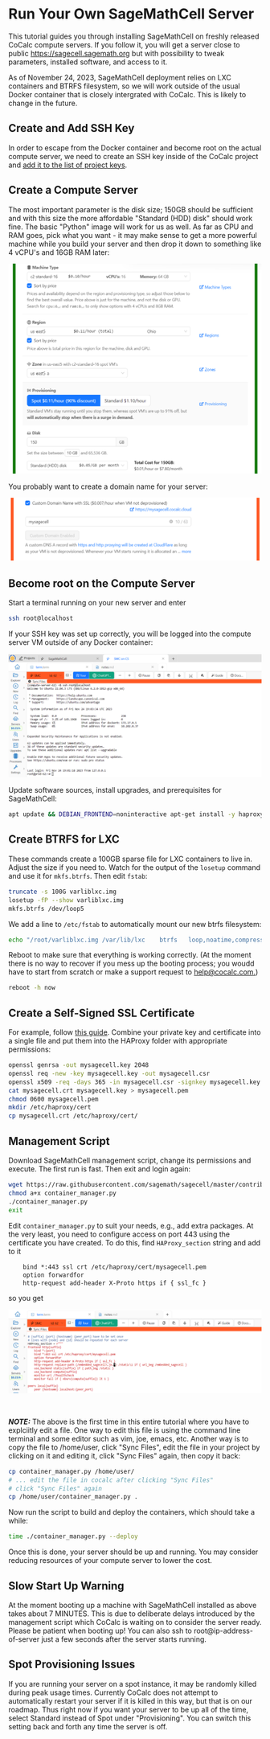 # Run Your Own SageMathCell Server

This tutorial guides you through installing SageMathCell on freshly released CoCalc compute servers. If you follow it, you will get a server close to public https://sagecell.sagemath.org but with possibility to tweak parameters, installed software, and access to it.

As of November 24, 2023, SageMathCell deployment relies on LXC containers and BTRFS filesystem, so we will work outside of the usual Docker container that is closely intergrated with CoCalc. This is likely to change in the future.

## Create and Add SSH Key

In order to escape from the Docker container and become root on the actual compute server, we need to create an SSH key inside of the CoCalc project and [add it to the list of project keys](https://doc.cocalc.com/project-settings.html?highlight=ssh+key#configuring-ssh-keys-for-a-single-project).

## Create a Compute Server

The most important parameter is the disk size; 150GB should be sufficient and with this size the more affordable "Standard \(HDD\) disk" should work fine. The basic "Python" image will work for us as well. As far as CPU and RAM goes, pick what you want \- it may make sense to get a more powerful machine while you build your server and then drop it down to something like 4 vCPU's and 16GB RAM later:

![](.SageMathCell.md.upload/paste-0.394184525012494)

You probably want to create a domain name for your server:

![](.SageMathCell.md.upload/paste-0.3480906054389139)

## Become root on the Compute Server

Start a terminal running on your new server and enter

```sh
ssh root@localhost
```

If your SSH key was set up correctly, you will be logged into the compute server VM outside of any Docker container:

![](.SageMathCell.md.upload/paste-0.09347849627811611)

Update software sources, install upgrades, and prerequisites for SageMathCell:

```sh
apt update && DEBIAN_FRONTEND=noninteractive apt-get install -y haproxy lxc python3-lxc python3-psutil rsyslog-relp
```

## Create BTRFS for LXC

These commands create a 100GB sparse file for LXC containers to live in. Adjust the size if you need to. Watch for the output of the `losetup` command and use it for `mkfs.btrfs`. Then edit `fstab`:

```sh
truncate -s 100G varliblxc.img
losetup -fP --show varliblxc.img
mkfs.btrfs /dev/loop5
```

We add a line to `/etc/fstab` to automatically mount our new btrfs filesystem:

```sh
echo "/root/varliblxc.img /var/lib/lxc    btrfs   loop,noatime,compress=lzo       0       0" >> /etc/fstab
```

Reboot to make sure that everything is working correctly. \(At the moment there is no way to recover if you mess up the booting process; you woudd have to start from scratch or make a support request to [help@cocalc.com.](mailto:help@cocalc.com)\)

```sh
reboot -h now
```

## Create a Self-Signed SSL Certificate

For example, follow [this guide](https://tecadmin.net/step-by-step-guide-to-creating-self-signed-ssl-certificates/). Combine your private key and certificate into a single file and put them into the HAProxy folder with appropriate permissions:

```sh
openssl genrsa -out mysagecell.key 2048
openssl req -new -key mysagecell.key -out mysagecell.csr
openssl x509 -req -days 365 -in mysagecell.csr -signkey mysagecell.key -out mysagecell.crt
cat mysagecell.crt mysagecell.key > mysagecell.pem
chmod 0600 mysagecell.pem
mkdir /etc/haproxy/cert
cp mysagecell.crt /etc/haproxy/cert/
```

## Management Script

Download SageMathCell management script, change its permissions and execute. The first run is fast. Then exit and login again:

```sh
wget https://raw.githubusercontent.com/sagemath/sagecell/master/contrib/vm/container_manager.py
chmod a+x container_manager.py
./container_manager.py
exit
```

Edit `container_manager.py` to suit your needs, e.g., add extra packages. At the very least, you need to configure access on port 443 using the certificate you have created. To do this, find `HAProxy_section` string and add to it

```raw
    bind *:443 ssl crt /etc/haproxy/cert/mysagecell.pem
    option forwardfor
    http-request add-header X-Proto https if { ssl_fc }
```

so you get

![](.SageMathCell.md.upload/paste-0.43725874620434624)

<br/>

_**NOTE:**_ The above is the first time in this entire tutorial where you have to explciitly edit a file.  One way to edit this file is using the command line terminal and some editor such as vim, joe, emacs, etc.  Another way is to copy the file to /home/user, click "Sync Files", edit the file in your project by clicking on it and editing it, click "Sync Files" again, then copy it back:

```sh
cp container_manager.py /home/user/
# ... edit the file in cocalc after clicking "Sync Files"
# click "Sync Files" again
cp /home/user/container_manager.py .
```

Now run the script to build and deploy the containers, which should take a while:

```sh
time ./container_manager.py --deploy
```

Once this is done, your server should be up and running. You may consider reducing resources of your compute server to lower the cost.

## Slow Start Up Warning

At the moment booting up a machine with SageMathCell installed as above takes about 7 MINUTES. This is due to deliberate delays introduced by the management script which CoCalc is waiting on to consider the server ready. Please be patient when booting up!  You can also ssh to root@ip\-address\-of\-server just a few seconds after the server starts running.

## Spot Provisioning Issues

If you are running your server on a spot instance, it may be randomly killed during peak usage times.  Currently CoCalc does not attempt to automatically restart your server if it is killed in this way, but that is on our roadmap.   Thus right now if you want your server to be up all of the time, select Standard instead of Spot under "Provisioning".  You can switch this setting back and forth any time the server is off.

